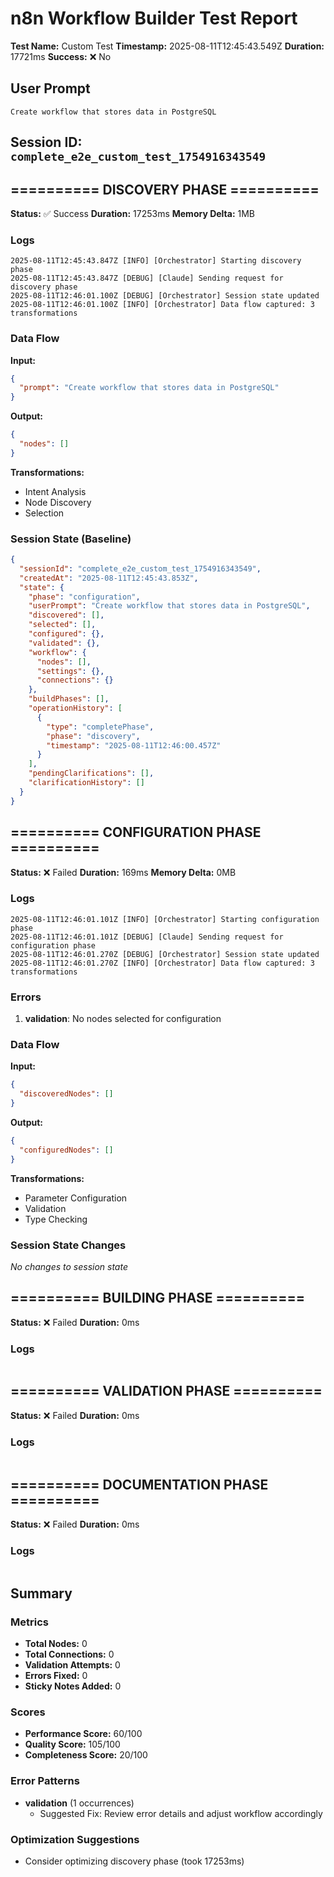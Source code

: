 # n8n Workflow Builder Test Report

**Test Name:** Custom Test
**Timestamp:** 2025-08-11T12:45:43.549Z
**Duration:** 17721ms
**Success:** ❌ No

## User Prompt
```
Create workflow that stores data in PostgreSQL
```

## Session ID: `complete_e2e_custom_test_1754916343549`

## ========== DISCOVERY PHASE ==========

**Status:** ✅ Success
**Duration:** 17253ms
**Memory Delta:** 1MB

### Logs
```
2025-08-11T12:45:43.847Z [INFO] [Orchestrator] Starting discovery phase
2025-08-11T12:45:43.847Z [DEBUG] [Claude] Sending request for discovery phase
2025-08-11T12:46:01.100Z [DEBUG] [Orchestrator] Session state updated
2025-08-11T12:46:01.100Z [INFO] [Orchestrator] Data flow captured: 3 transformations
```

### Data Flow
**Input:**
```json
{
  "prompt": "Create workflow that stores data in PostgreSQL"
}
```

**Output:**
```json
{
  "nodes": []
}
```

**Transformations:**
- Intent Analysis
- Node Discovery
- Selection

### Session State (Baseline)
```json
{
  "sessionId": "complete_e2e_custom_test_1754916343549",
  "createdAt": "2025-08-11T12:45:43.853Z",
  "state": {
    "phase": "configuration",
    "userPrompt": "Create workflow that stores data in PostgreSQL",
    "discovered": [],
    "selected": [],
    "configured": {},
    "validated": {},
    "workflow": {
      "nodes": [],
      "settings": {},
      "connections": {}
    },
    "buildPhases": [],
    "operationHistory": [
      {
        "type": "completePhase",
        "phase": "discovery",
        "timestamp": "2025-08-11T12:46:00.457Z"
      }
    ],
    "pendingClarifications": [],
    "clarificationHistory": []
  }
}
```

## ========== CONFIGURATION PHASE ==========

**Status:** ❌ Failed
**Duration:** 169ms
**Memory Delta:** 0MB

### Logs
```
2025-08-11T12:46:01.101Z [INFO] [Orchestrator] Starting configuration phase
2025-08-11T12:46:01.101Z [DEBUG] [Claude] Sending request for configuration phase
2025-08-11T12:46:01.270Z [DEBUG] [Orchestrator] Session state updated
2025-08-11T12:46:01.270Z [INFO] [Orchestrator] Data flow captured: 3 transformations
```

### Errors
1. **validation**: No nodes selected for configuration

### Data Flow
**Input:**
```json
{
  "discoveredNodes": []
}
```

**Output:**
```json
{
  "configuredNodes": []
}
```

**Transformations:**
- Parameter Configuration
- Validation
- Type Checking

### Session State Changes
_No changes to session state_

## ========== BUILDING PHASE ==========

**Status:** ❌ Failed
**Duration:** 0ms

### Logs
```
```

## ========== VALIDATION PHASE ==========

**Status:** ❌ Failed
**Duration:** 0ms

### Logs
```
```

## ========== DOCUMENTATION PHASE ==========

**Status:** ❌ Failed
**Duration:** 0ms

### Logs
```
```

## Summary

### Metrics
- **Total Nodes:** 0
- **Total Connections:** 0
- **Validation Attempts:** 0
- **Errors Fixed:** 0
- **Sticky Notes Added:** 0

### Scores
- **Performance Score:** 60/100
- **Quality Score:** 105/100
- **Completeness Score:** 20/100

### Error Patterns
- **validation** (1 occurrences)
  - Suggested Fix: Review error details and adjust workflow accordingly

### Optimization Suggestions
- Consider optimizing discovery phase (took 17253ms)
